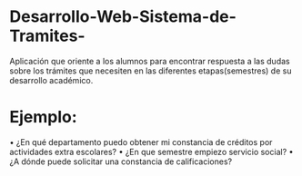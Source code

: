 # Desarrollo-Web-Sistema-de-Tramites-
Aplicación que oriente a los alumnos para encontrar respuesta a las dudas sobre los trámites que necesiten en las diferentes etapas(semestres) de su desarrollo académico.
####
# Ejemplo: 

•	¿En qué departamento puedo obtener mi constancia de créditos por actividades extra escolares?
•	¿En que semestre empiezo servicio social?
•	¿A dónde puede solicitar una constancia de calificaciones?

